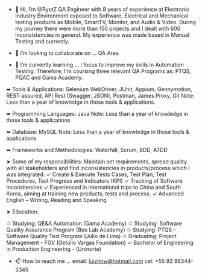 - 👋 Hi, I’m @RyotZ
QA Engineer with 8 years of experience at Electronic Industry Environment exposed to Software, Electrical and Mechanical testing products as Mobile, SmartTV, Monitor, and Audio & Video. During my journey there were more than 150 projects and I dealt with 600 inconsistencies in general.
My experience was made based in Manual Testing and currently.
 
- 💞️ I’m looking to collaborate on ...
QA Area

- 🌱 I’m currently learning ...
I focus to improve my skills in Automation Testing. Therefore, I'm coursing three relevant QA Programs as: PTQS, PQAC and Gama Academy.


➥ Tools & Applications: 
Selenium WebDriver, JUnit, Appium, Gennymotion, REST-assured, API Rest (Swagger, JSON), Postman, James Proxy, Git
Note: Less than a year of knowledge in those tools & applications.

➥ Programming Languages:
Java
Note: Less than a year of knowledge in those tools & applications

➥ Database:
MySQL
Note: Less than a year of knowledge in those tools & applications

➥ Frameworks and Methodologies:
Waterfall, Scrum, BDD, ATDD

➤ Some of my responsibilities: Maintain set requirements, spread quality with all stakeholders and find inconsistencies in products/process which I was integrated.
✓ Create & Execute Tests Cases, Test Plan, Test Procedures, Test Progress and Indicators (KPI)
✓ Tracking of Software Inconsitencies
✓ Experienced in international trips to China and South Korea, aiming at training new products, tests and process.
✓ Advanced English – Writing, Reading and Speaking

➤ Education: 

♲ Studying: QE&A Automation (Gama Academy)
♲ Studying: Software Quality Assurance Program (Bee Lab Academy)
♲ Studying: PTQS - Software Quality Test Program (Júlio de Lima)
♲ Graduating: Project Management - FGV (Getúlio Vargas Foundation)
✓ Bachelor of Engineering in Production Engineering - (Uninorte)

- 📫 How to reach me ...
email: luizitow@hotmail.com
cel: +55 92 99344-3345
